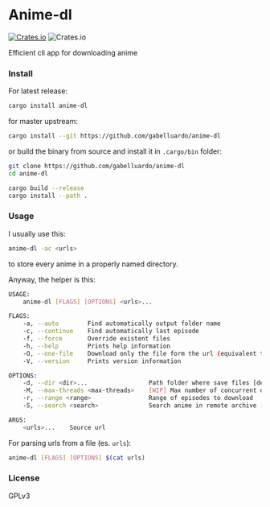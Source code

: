 # Anime-dl

[![Crates.io](https://img.shields.io/crates/v/anime-dl?color=orange)](https://crates.io/crates/anime-dl)
![Crates.io](https://img.shields.io/crates/l/anime-dl)

Efficient cli app for downloading anime

### Install

For latest release:

```sh
cargo install anime-dl
```

for master upstream:

```sh
cargo install --git https://github.com/gabelluardo/anime-dl
```


or build the binary from source and install it in `.cargo/bin` folder:

```sh
git clone https://github.com/gabelluardo/anime-dl
cd anime-dl

cargo build --release
cargo install --path .
```

### Usage

I usually use this:
```sh
anime-dl -ac <urls>
```
to store every anime in a properly named directory.

Anyway, the helper is this: 

```sh
USAGE:
    anime-dl [FLAGS] [OPTIONS] <urls>...

FLAGS:
    -a, --auto        Find automatically output folder name
    -c, --continue    Find automatically last episode
    -f, --force       Override existent files
    -h, --help        Prints help information
    -O, --one-file    Download only the file form the url (equivalent to `curl -O <url>`)
    -V, --version     Prints version information

OPTIONS:
    -d, --dir <dir>...                 Path folder where save files [default: .]
    -M, --max-threads <max-threads>    [WIP] Max number of concurrent downloads [default: 32]
    -r, --range <range>                Range of episodes to download
    -S, --search <search>              Search anime in remote archive [possible values: AW, AS]

ARGS:
    <urls>...    Source url
```

For parsing urls from a file (es. `urls`):

```sh
anime-dl [FLAGS] [OPTIONS] $(cat urls)
```

### License

GPLv3
